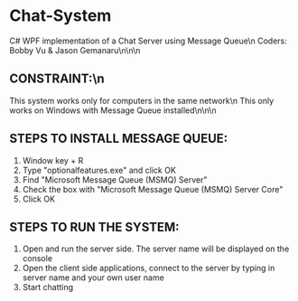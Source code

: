 # Chat-System
C# WPF implementation of a Chat Server using Message Queue\n
Coders: Bobby Vu & Jason Gemanaru\n\n\n


## CONSTRAINT:\n
This system works only for computers in the same network\n
This only works on Windows with Message Queue installed\n\n\n


## STEPS TO INSTALL MESSAGE QUEUE:
1. Window key + R
2. Type "optionalfeatures.exe" and click OK
3. Find "Microsoft Message Queue (MSMQ) Server"
4. Check the box with "Microsoft Message Queue (MSMQ) Server Core"
5. Click OK

## STEPS TO RUN THE SYSTEM:
1. Open and run the server side. The server name will be displayed on the console
2. Open the client side applications, connect to the server by typing in server name and your own user name
3. Start chatting
